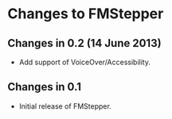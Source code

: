 Changes to FMStepper
====================

Changes in 0.2 (14 June 2013)
-----------------------------
- Add support of VoiceOver/Accessibility.

Changes in 0.1
--------------
- Initial release of FMStepper.
